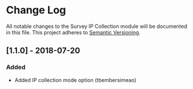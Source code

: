 # Change Log
All notable changes to the Survey IP Collection module will be documented in this file.
This project adheres to [Semantic Versioning](http://semver.org/).

## [1.1.0] - 2018-07-20
### Added
- Added IP collection mode option (tbembersimeao)
